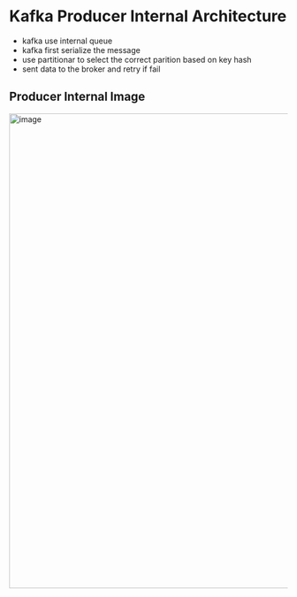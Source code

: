 # Kafka Producer Internal Architecture 

* kafka use internal queue
* kafka first serialize the message
* use partitionar to select the correct parition based on key hash
* sent data to the broker and retry if fail

## Producer Internal Image

<img width="859" alt="image" src="https://github.com/Jewel73/kafka-notes/assets/46159821/917ad864-b6f4-4f89-817b-af378ae72a3a">


